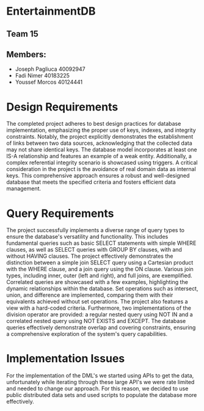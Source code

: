 # EntertainmentDB
## Team 15
## Members:
- Joseph Pagliuca 40092947
- Fadi Nimer 40183225
- Youssef Morcos 40124441

# Design Requirements
The completed project adheres to best design practices for database implementation, emphasizing the proper use of keys, indexes, and integrity constraints. Notably, the project explicitly demonstrates the establishment of links between two data sources, acknowledging that the collected data may not share identical keys. The database model incorporates at least one IS-A relationship and features an example of a weak entity. Additionally, a complex referential integrity scenario is showcased using triggers. A critical consideration in the project is the avoidance of real domain data as internal keys. This comprehensive approach ensures a robust and well-designed database that meets the specified criteria and fosters efficient data management.

# Query Requirements
The project successfully implements a diverse range of query types to ensure the database's versatility and functionality. This includes fundamental queries such as basic SELECT statements with simple WHERE clauses, as well as SELECT queries with GROUP BY clauses, with and without HAVING clauses. 
The project effectively demonstrates the distinction between a simple join SELECT query using a Cartesian product with the WHERE clause, and a join query using the ON clause. Various join types, including inner, outer (left and right), and full joins, are exemplified. Correlated queries are showcased with a few examples, highlighting the dynamic relationships within the database. 
Set operations such as intersect, union, and difference are implemented, comparing them with their equivalents achieved without set operations. The project also features a view with a hard-coded criteria. Furthermore, two implementations of the division operator are provided: a regular nested query using NOT IN and a correlated nested query using NOT EXISTS and EXCEPT. The database queries effectively demonstrate overlap and covering constraints, ensuring a comprehensive exploration of the system's query capabilities.

# Implementation Issues
For the implementation of the DML's we started using APIs to get the data, unfortunately while iterating through these large API's we were rate limited and needed to change our approach. For this reason, we decided to use public distributed data sets and used scripts to populate the database more effectively.
